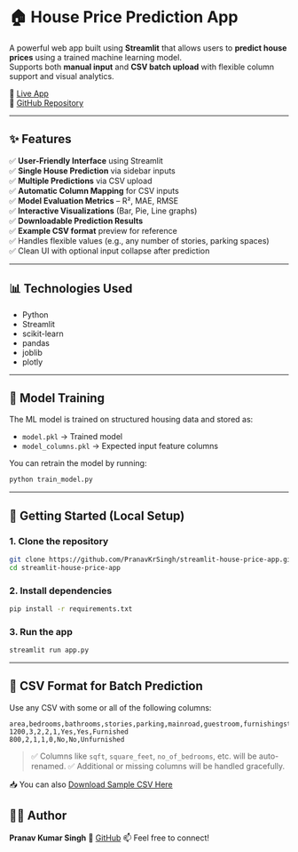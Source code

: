 
# 🏠 House Price Prediction App

A powerful web app built using **Streamlit** that allows users to **predict house prices** using a trained machine learning model.  
Supports both **manual input** and **CSV batch upload** with flexible column support and visual analytics.

🔗 [Live App](https://app-house-price-app-t4aysamkxozovbat3xjva2.streamlit.app/)  
🔗 [GitHub Repository](https://github.com/PranavKrSingh/streamlit-house-price-app)

---

## ✨ Features

✅ **User-Friendly Interface** using Streamlit  
✅ **Single House Prediction** via sidebar inputs  
✅ **Multiple Predictions** via CSV upload  
✅ **Automatic Column Mapping** for CSV inputs  
✅ **Model Evaluation Metrics** – R², MAE, RMSE  
✅ **Interactive Visualizations** (Bar, Pie, Line graphs)  
✅ **Downloadable Prediction Results**  
✅ **Example CSV format** preview for reference  
✅ Handles flexible values (e.g., any number of stories, parking spaces)  
✅ Clean UI with optional input collapse after prediction  

---

## 📊 Technologies Used

- Python
- Streamlit
- scikit-learn
- pandas
- joblib
- plotly

---

## 🧠 Model Training

The ML model is trained on structured housing data and stored as:
- `model.pkl` → Trained model
- `model_columns.pkl` → Expected input feature columns

You can retrain the model by running:

```bash
python train_model.py
````

---

## 🚀 Getting Started (Local Setup)

### 1. Clone the repository

```bash
git clone https://github.com/PranavKrSingh/streamlit-house-price-app.git
cd streamlit-house-price-app
```

### 2. Install dependencies

```bash
pip install -r requirements.txt
```

### 3. Run the app

```bash
streamlit run app.py
```

---

## 📁 CSV Format for Batch Prediction

Use any CSV with some or all of the following columns:

```csv
area,bedrooms,bathrooms,stories,parking,mainroad,guestroom,furnishingstatus
1200,3,2,2,1,Yes,Yes,Furnished
800,2,1,1,0,No,No,Unfurnished
```

> ✅ Columns like `sqft`, `square_feet`, `no_of_bedrooms`, etc. will be auto-renamed.
> ✅ Additional or missing columns will be handled gracefully.

📥 You can also [Download Sample CSV Here](https://github.com/PranavKrSingh/streamlit-house-price-app/blob/main/sample_input.csv)



## 🙋‍♂️ Author

**Pranav Kumar Singh**
🔗 [GitHub](https://github.com/PranavKrSingh)
📫 Feel free to connect!



